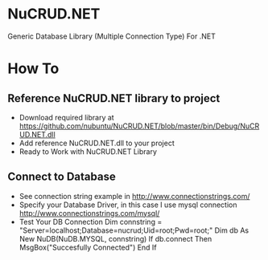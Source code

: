 NuCRUD.NET
==========

Generic Database Library (Multiple Connection Type) For .NET

# How To #

## Reference NuCRUD.NET library to project ##
- Download required library at https://github.com/nubuntu/NuCRUD.NET/blob/master/bin/Debug/NuCRUD.NET.dll
- Add reference NuCRUD.NET.dll to your project
- Ready to Work with NuCRUD.NET Library

## Connect to Database ##
- See connection string example in http://www.connectionstrings.com/
- Specify your Database Driver, in this case I use mysql connection http://www.connectionstrings.com/mysql/
- Test Your DB Connection
        Dim connstring = "Server=localhost;Database=nucrud;Uid=root;Pwd=root;"
        Dim db As New NuDB(NuDB.MYSQL, connstring)
        If db.connect Then
            MsgBox("Succesfully Connected")
        End If

